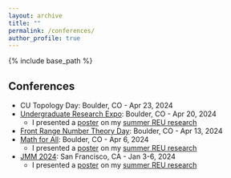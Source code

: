```yaml
---
layout: archive
title: ""
permalink: /conferences/
author_profile: true
---
```


{% include base_path %}

## Conferences
* CU Topology Day: Boulder, CO - Apr 23, 2024
* <a href = "https://calendar.colorado.edu/event/undergraduate-research-expo">Undergraduate Research Expo</a>: Boulder, CO - Apr 20, 2024
  * I presented a [poster](/files/Poster.pdf) on my <a href="https://clydekertzer.com/papers/">summer REU research</a>
* <a href="https://sites.google.com/view/frontrangenumbertheoryday/home?authuser=0">Front Range Number Theory Day</a>: Boulder, CO - Apr 13, 2024
* <a href="https://sites.google.com/view/mathforallnola/satellite-conference/boulder-co?authuser=0">Math for All</a>: Boulder, CO - Apr 6, 2024
  * I presented a [poster](/files/Poster.pdf) on my <a href="https://clydekertzer.com/papers/">summer REU research</a>
* <a href="https://meetings.ams.org/math/jmm2024/meetingapp.cgi/Paper/28472">JMM 2024</a>: San Francisco, CA - Jan 3-6, 2024
  * I presented a [poster](/files/Poster.pdf) on my <a href="https://clydekertzer.com/papers/">summer REU research</a>


